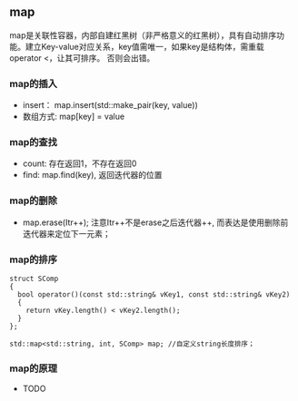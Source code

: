 
## map

map是关联性容器，内部自建红黑树（非严格意义的红黑树），具有自动排序功能。建立Key-value对应关系，key值需唯一，如果key是结构体，需重载operator <，让其可排序。
否则会出错。

### map的插入
  * insert： map.insert(std::make_pair(key, value))
  * 数组方式: map[key] = value
  
### map的查找
  * count: 存在返回1，不存在返回0
  * find: map.find(key), 返回迭代器的位置
  
  
### map的删除
  * map.erase(Itr++); 注意Itr++不是erase之后迭代器++, 而表达是使用删除前迭代器来定位下一元素；
  
  
### map的排序

```
struct SComp
{
  bool operator()(const std::string& vKey1, const std::string& vKey2)
  {
    return vKey.length() < vKey2.length();
  }
};

std::map<std::string, int, SComp> map; //自定义string长度排序；
```

### map的原理

* TODO

